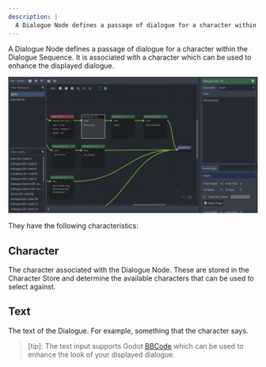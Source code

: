 ```yaml
---
description: |
  A Dialogue Node defines a passage of dialogue for a character within the Dialogue Sequence. It is associated with a character which can be used to enhance the displayed dialogue.
---
```


A Dialogue Node defines a passage of dialogue for a character within the
Dialogue Sequence. It is associated with a character which can be used to
enhance the displayed dialogue.

![dialogue-node](../../../www/static/docs/dialogue/dialogue-node.png)

They have the following characteristics:

## Character

The character associated with the Dialogue Node. These are stored in the
Character Store and determine the available characters that can be used to
select against.

## Text

The text of the Dialogue. For example, something that the character says.

> [tip]: The text input supports Godot
> [BBCode](https://docs.godotengine.org/en/stable/tutorials/ui/bbcode_in_richtextlabel.html)
> which can be used to enhance the look of your displayed dialogue.
